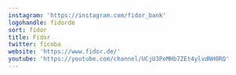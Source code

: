 ```yaml
---
instagram: 'https://instagram.com/fidor_bank'
logohandle: fidorde
sort: fidor
title: Fidor
twitter: ficoba
website: 'https://www.fidor.de/'
youtube: 'https://youtube.com/channel/UCjU3PeMHb7ZEt4ylvdNH0RQ'
---
```

